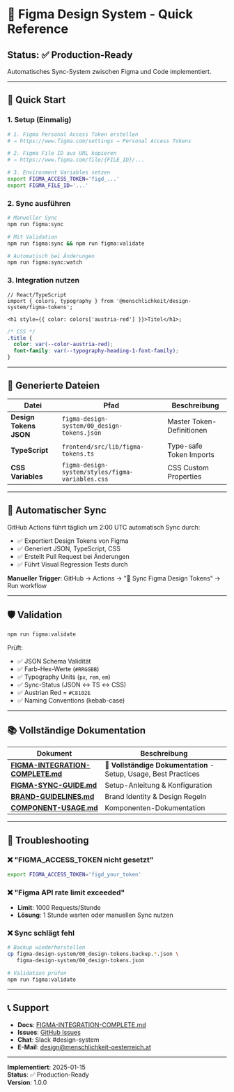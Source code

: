 # 🎨 Figma Design System - Quick Reference

## Status: ✅ Production-Ready

Automatisches Sync-System zwischen Figma und Code implementiert.

---

## 🚀 Quick Start

### 1. Setup (Einmalig)

```bash
# 1. Figma Personal Access Token erstellen
# → https://www.figma.com/settings → Personal Access Tokens

# 2. Figma File ID aus URL kopieren
# → https://www.figma.com/file/{FILE_ID}/...

# 3. Environment Variables setzen
export FIGMA_ACCESS_TOKEN='figd_...'
export FIGMA_FILE_ID='...'
```

### 2. Sync ausführen

```bash
# Manueller Sync
npm run figma:sync

# Mit Validation
npm run figma:sync && npm run figma:validate

# Automatisch bei Änderungen
npm run figma:sync:watch
```

### 3. Integration nutzen

```tsx
// React/TypeScript
import { colors, typography } from '@menschlichkeit/design-system/figma-tokens';

<h1 style={{ color: colors['austria-red'] }}>Titel</h1>;
```

```css
/* CSS */
.title {
  color: var(--color-austria-red);
  font-family: var(--typography-heading-1-font-family);
}
```

---

## 📁 Generierte Dateien

| Datei                  | Pfad                                             | Beschreibung              |
| ---------------------- | ------------------------------------------------ | ------------------------- |
| **Design Tokens JSON** | `figma-design-system/00_design-tokens.json`      | Master Token-Definitionen |
| **TypeScript**         | `frontend/src/lib/figma-tokens.ts`               | Type-safe Token Imports   |
| **CSS Variables**      | `figma-design-system/styles/figma-variables.css` | CSS Custom Properties     |

---

## 🔄 Automatischer Sync

GitHub Actions führt täglich um 2:00 UTC automatisch Sync durch:

- ✅ Exportiert Design Tokens von Figma
- ✅ Generiert JSON, TypeScript, CSS
- ✅ Erstellt Pull Request bei Änderungen
- ✅ Führt Visual Regression Tests durch

**Manueller Trigger**: GitHub → Actions → "🎨 Sync Figma Design Tokens" → Run workflow

---

## 🛡️ Validation

```bash
npm run figma:validate
```

Prüft:

- ✅ JSON Schema Validität
- ✅ Farb-Hex-Werte (`#RRGGBB`)
- ✅ Typography Units (`px`, `rem`, `em`)
- ✅ Sync-Status (JSON ↔ TS ↔ CSS)
- ✅ Austrian Red = `#C8102E`
- ✅ Naming Conventions (kebab-case)

---

## 📚 Vollständige Dokumentation

| Dokument                                                             | Beschreibung                                                     |
| -------------------------------------------------------------------- | ---------------------------------------------------------------- |
| [**FIGMA-INTEGRATION-COMPLETE.md**](./FIGMA-INTEGRATION-COMPLETE.md) | 🎯 **Vollständige Dokumentation** - Setup, Usage, Best Practices |
| [**FIGMA-SYNC-GUIDE.md**](./FIGMA-SYNC-GUIDE.md)                     | Setup-Anleitung & Konfiguration                                  |
| [**BRAND-GUIDELINES.md**](./BRAND-GUIDELINES.md)                     | Brand Identity & Design Regeln                                   |
| [**COMPONENT-USAGE.md**](./COMPONENT-USAGE.md)                       | Komponenten-Dokumentation                                        |

---

## 🚨 Troubleshooting

### ❌ "FIGMA_ACCESS_TOKEN nicht gesetzt"

```bash
export FIGMA_ACCESS_TOKEN='figd_your_token'
```

### ❌ "Figma API rate limit exceeded"

- **Limit**: 1000 Requests/Stunde
- **Lösung**: 1 Stunde warten oder manuellen Sync nutzen

### ❌ Sync schlägt fehl

```bash
# Backup wiederherstellen
cp figma-design-system/00_design-tokens.backup.*.json \
   figma-design-system/00_design-tokens.json

# Validation prüfen
npm run figma:validate
```

---

## 📞 Support

- **Docs**: [FIGMA-INTEGRATION-COMPLETE.md](./FIGMA-INTEGRATION-COMPLETE.md)
- **Issues**: [GitHub Issues](https://github.com/menschlichkeit-oesterreich/issues)
- **Chat**: Slack #design-system
- **E-Mail**: <design@menschlichkeit-oesterreich.at>

---

**Implementiert**: 2025-01-15  
**Status**: ✅ Production-Ready  
**Version**: 1.0.0
